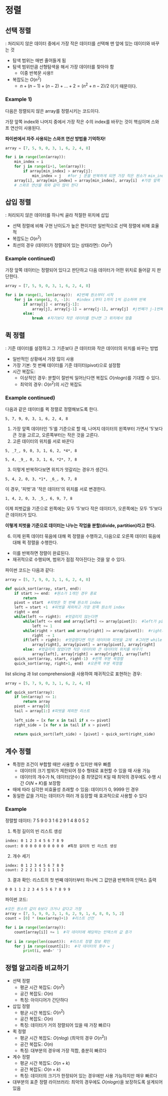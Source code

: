 # 정렬
## 선택 정렬
: 처리되지 않은 데이터 중에서 가장 작은 데이터를 선택해 맨 앞에 있는 데이터와 바꾸는 것

- 탐색 범위는 매번 줄어들게 됨
- 탐색 범위만큼 선형탐색을 해서 가장 데이터를 찾아야 함
  + 이중 반복문 사용!!
- 복잡도는 $O(n^2)$
  + $n + (n-1) + (n-2) + ... + 2 = (n^2 + n - 2)/2$ 이기 때문이다.

### Example 1)

다음은 정렬되지 않은 array를 정렬시키는 코드이다.

가장 앞쪽 index와 나머지 중에서 가장 작은 수의 index를 바꾸는 것이 핵심이며 스와프 연산이 사용된다.

**파이썬에서 자주 사용되는 스와프 연산 방법을 기억하자!**

```python
array = [7, 5, 9, 0, 3, 1, 6, 2, 4, 8]

for i in range(len(array)):
    min_index = i
    for j in range(i+1, len(array)):
        if array[min_index] > array[j]:
            min_index = j   #for j 문을 반복하게 되면 가장 작은 원소가 min_index에 담기게 됨
    array[i], array[min_index] = array[min_index], array[i]  #가장 앞쪽 원소와 가장 작은 원소의 위치 바꾸기
    # 스와프 연산을 위와 같이 많이 한다
```

## 삽입 정렬
: 처리되지 않은 데이터를 하나씩 골라 적절한 위치에 삽입

- 선택 정렬에 비해 구현 난이도가 높은 편이지만 일반적으로 선택 정렬에 비해 효율적
- 복잡도는 $O(n^2)$
- 최선의 경우 (데이터가 정렬되어 있는 상태라면): $O(n^2)$

### Example continued)

가장 앞쪽 데이터는 정렬되어 있다고 판단하고 다음 데이터가 어떤 위치로 들어갈 지 판단한다.

```python
array = [7, 5, 9, 0, 3, 1, 6, 2, 4, 8]

for i in range(1, len(array)):  #2번째 원소부터 시작
    for j in range(i, 0, -1):   #index i부터 1까지 1씩 김소하며 반복
        if array[j] < array[j-1]:  
            array[j], array[j-1] = array[j-1], array[j]  #j번째가 j-1번째보다 작으면 자리 바꿈
        else:
            break  #자기보다 작은 데이터를 만나면 그 위치에서 멈춤
```

## 퀵 정렬
: 기준 데이터를 설정하고 그 기준보다 큰 데이터와 작은 데이터의 위치를 바꾸는 방법

- 일반적인 상황에서 가장 많이 사용
- 가장 기본: 첫 번째 데이터를 기준 데이터(pivot)으로 설정함
- 시간 복잡도: 
  + 이상적인 경우: 분할이 절반씩 일어난다면 복잡도 $O(nlogn)$를 기대할 수 있다.
  + 최악의 경우: $O(n^2)$의 시간 복잡도

### Example continued)

다음과 같은 데이터를 퀵 정렬로 정렬해보도록 한다. 
```
5, 7, 9, 0, 3, 1, 6, 2, 4, 8
```

1. 가장 앞쪽 데이터인 '5'를 기준으로 할 때, 나머지 데이터의 왼쪽부터 가면서 '5'보다 큰 것을 고르고, 오른쪽부터는 작은 것을 고른다. 
2. 고른 데이터의 위치를 서로 바꾼다
```
5, _7_, 9, 0, 3, 1, 6, 2, *4*, 8
```
```
5, 4, _9_, 0, 3, 1, 6, *2*, 7, 8
```

3. 이렇게 반복하다보면 위치가 엇갈리는 경우가 생긴다.
```
5, 4, 2, 0, 3, *1*, _6_, 9, 7, 8
```

이 경우, '피벗'과 '작은 데이터'의 위치를 서로 변경한다. 
```
1, 4, 2, 0, 3, _5_, 6, 9, 7, 8
```
이제 피벗값을 기준으로 왼쪽에는 모두 '5'보다 작은 데이터가, 오른쪽에는 모두 '5'보다 큰 데이터가 있다.

**이렇게 피벗을 기준으로 데이터는 나누는 작업을 분할(divide, partition)라고 한다.**

6. 이제 왼쪽 데이터 묶음에 대해 퀵 정렬을 수행하고, 다음으로 오른쪽 데이터 묶음에 대해 퀵 정렬을 수행한다.
- 이를 반복하면 정렬이 완료된다.
- 재귀적으로 수행되며, 범위가 점점 작아진다는 것을 알 수 있다.

파이썬 코드는 다음과 같다:
```python
array = [5, 7, 9, 0, 3, 1, 6, 2, 4, 8]

def quick_sort(array, start, end):
    if start >= end:  #원소가 1개인 경우 종료
        return
    pivot = start  #피벗은 첫 번째 원소의 index
    left = start +1  #피벗을 제외하고 가장 왼쪽 원소의 index
    right = end
    while(left <= right):  #엇갈리지 않는다면
        while(left <= end and array[left] <= array[pivot]):  #left가 pivot보다 커질 때까지 left의 index 증가
            left += 1
        while(right > start and array[right] >= array[pivot]):  #right가 pivot보다 작아질 때까지 right의 index 감소
            right -= 1
        if(left > right):  #엇갈렸다면 작은 데이터와 피벗을 교체  #그러면 while 문 탈출
            array[right], array[pivot] = array[pivot], array[right]
        else:  #엇갈리지 않았다면 작은 데이터와 큰 데이터의 위치를 바꾸기
            array[left], array[right] = array[right], array[left]
    quick_sort(array, start, right-1)  #왼쪽 부분 퀵정렬
    quick_sort(array, right+1, end)  #오른쪽 부분 퀵정렬
```

list slicing 과 list comprehension을 사용하여 재귀적으로 표현하는 경우:
```python
array = [5, 7, 9, 0, 3, 1, 6, 2, 4, 8]

def quick_sort(array):
    if len(array) <= 1:
        return array
    pivot = array[0]
    tail = array[1:] #피벗을 제외한 리스트
    
    left_side = [x for x in tail if x <= pivot]
    right_side = [x for x in tail if x > pivot]
    
    return quick_sort(left_side) + [pivot] + quick_sort(right_side)
```

## 계수 정렬

- 특정한 조건이 부합할 때만 사용할 수 있지만 매우 빠름
  + 데이터의 크기 범위가 제한되어 정수 형태로 표현할 수 있을 때 사용 가능
  + 데이터의 개수가 N, 데이터(양수) 중 최댓값이 K일 때 최악의 경우에도 수행 시간 $O(N+K)$를 보장함
- 때에 따라 심각한 비효율성 초래할 수 있음: 데이터가 0, 9999 인 경우
- 동일한 값을 가지는 데이터가 여러 개 등장할 때 효과적으로 사용할 수 있다

### Example
정렬할 데이터: 7 5 9 0 3 1 6 2 9 1 4 8 0 5 2
1. 특정 길이의 빈 리스트 생성
```
index: 0 1 2 3 4 5 6 7 8 9
count: 0 0 0 0 0 0 0 0 0 0  #특정 길이의 빈 리스트 생성
```
2. 개수 세기
```
index: 0 1 2 3 4 5 6 7 8 9
count: 2 2 2 1 1 2 1 1 1 2
```
3. 결과 확인: 리스트의 첫 번째 데이터부터 하나씩 그 값만큼 반복하여 인덱스 출력
```
0 0 1 1 2 2 3 4 5 5 6 7 8 9 9
```
파이썬 코드:
```python
#모든 원소의 값이 0보다 크거나 같다고 가정
array = [7, 5, 9, 0, 3, 1, 6, 2, 9, 1, 4, 8, 0, 5, 2]
count = [0] * (max(array)+1)  #리스트 선언

for i in range(len(array)):
    count[array[i]] += 1  #각 데이터에 해당하는 인덱스의 값 증가
    
for i in range(len(count)):  #리스트 정렬 정보 확인
    for j in range(count[i]):  #각 데이터의 횟수 = j
        print(i, end=' ')
```


## 정렬 알고리즘 비교하기

- 선택 정렬
  + 평균 시간 복잡도: $O(n^2)$
  + 공간 복잡도: $O(n)$
  + 특징: 아이디어가 간단하다
- 삽입 정렬
  + 평균 시간 복잡도: $O(n^2)$
  + 공간 복잡도: $O(n)$
  + 특징: 데이터가 거의 정렬되어 있을 때 가장 빠르다
- 퀵 정렬
  + 평균 시간 복잡도: $O(nlog)$ (최악의 경우 $O(n^2)$) 
  + 공간 복잡도: $O(n)$
  + 특징: 대부분의 경우에 가장 적합, 충분히 빠르다
- 계수 정렬
  + 평균 시간 복잡도: $O(n+k)$
  + 공간 복잡도: $O(n+k)$
  + 특징: 데이터의 크기가 한정되어 있는 경우에만 사용 가능하지만 매우 빠르다
- 대부분의 표준 정렬 라이브러리: 최악의 경우에도 $O(nlogn)$을 보장하도록 설계되어 있음
